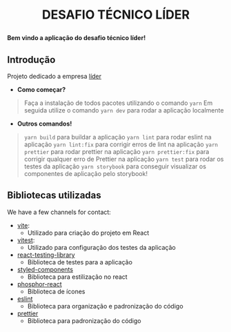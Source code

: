 <h1 align="center">
  <p align="center">DESAFIO TÉCNICO LÍDER</p>
</h1>

**Bem vindo a aplicação do desafio técnico líder!**

## Introdução

Projeto dedicado a empresa [líder](https://www.lideraviacao.com.br/pt-br/pagina-inicial)

- **Como começar?**

> Faça a instalação de todos pacotes utilizando o comando `yarn`
> Em seguida utilize o comando `yarn dev` para rodar a aplicação localmente

- **Outros comandos!**

> `yarn build` para buildar a aplicação
> `yarn lint` para rodar eslint na aplicação
> `yarn lint:fix` para corrigir erros de lint na aplicação
> `yarn prettier` para rodar prettier na aplicação
> `yarn prettier:fix` para corrigir qualquer erro de Prettier na aplicação
> `yarn test` para rodar os testes da aplicação
> `yarn storybook` para conseguir visualizar os componentes de aplicação pelo storybook!

## Bibliotecas utilizadas

We have a few channels for contact:

- [vite](https://github.com/vitejs/vite):
  - Utilizado para criação do projeto em React
- [vitest](https://vitest.dev/):
  - Utilizado para configuração dos testes da aplicação
- [react-testing-library](https://testing-library.com/docs/react-testing-library/intro/)
  - Biblioteca de testes para a aplicação
- [styled-components](https://styled-components.com/)
  - Biblioteca para estilização no react
- [phosphor-react](https://phosphoricons.com/)
  - Biblioteca de ícones
- [eslint](https://eslint.org/)
  - Biblioteca para organização e padronização do código
- [prettier](https://prettier.io/)
  - Biblioteca para padronização do código
